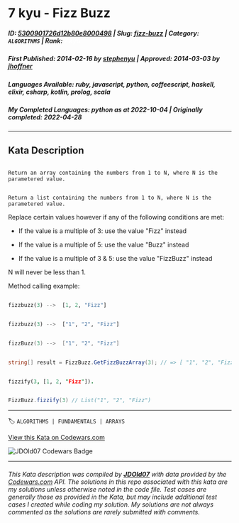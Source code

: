 # 7 kyu - Fizz Buzz

##### **ID**: [5300901726d12b80e8000498](https://www.codewars.com/kata/5300901726d12b80e8000498) | **Slug**: [fizz-buzz](https://www.codewars.com/kata/5300901726d12b80e8000498) | **Category**: `ALGORITHMS` | **Rank**: <span style="color:white">7 kyu</span>

##### **First Published**: 2014-02-16 ***by*** [stephenyu](https://www.codewars.com/users/stephenyu) | **Approved**: 2014-03-03 ***by*** [jhoffner](https://www.codewars.com/users/jhoffner)

##### **Languages Available**: ruby, javascript, python, coffeescript, haskell, elixir, csharp, kotlin, prolog, scala

##### **My Completed Languages**: python ***as at*** 2022-10-04 | **Originally completed**: 2022-04-28

---

## Kata Description


~~~if-not:scala

Return an array containing the numbers from 1 to N, where N is the parametered value.

~~~



~~~if:scala

Return a list containing the numbers from 1 to N, where N is the parametered value.

~~~



Replace certain values however if any of the following conditions are met:

* If the value is a multiple of 3: use the value "Fizz" instead

* If the value is a multiple of 5: use the value "Buzz" instead

* If the value is a multiple of 3 & 5: use the value "FizzBuzz" instead



N will never be less than 1.



Method calling example:

```python

fizzbuzz(3) -->  [1, 2, "Fizz"]

```

```haskell

fizzbuzz(3) -->  ["1", "2", "Fizz"]

```

```kotlin

fizzBuzz(3) -->  ["1", "2", "Fizz"]

```

```csharp

string[] result = FizzBuzz.GetFizzBuzzArray(3); // => [ "1", "2", "Fizz" ]

```

```prolog

fizzify(3, [1, 2, "Fizz"]).

```

```scala

FizzBuzz.fizzify(3) // List("1", "2", "Fizz")

```



---


🏷 `ALGORITHMS | FUNDAMENTALS | ARRAYS`


[View this Kata on Codewars.com](https://www.codewars.com/kata/5300901726d12b80e8000498)

![](https://www.codewars.com/users/jdold07/badges/large "JDOld07 Codewars Badge")

---

###### *This Kata description was compiled by [**JDOld07**](https://tpstech.dev) with data provided by the [Codewars.com](https://www.codewars.com) API.  The solutions in this repo associated with this kata are my solutions unless otherwise noted in the code file.  Test cases are generally those as provided in the Kata, but may include additional test cases I created while coding my solution.  My solutions are not always commented as the solutions are rarely submitted with comments.*
